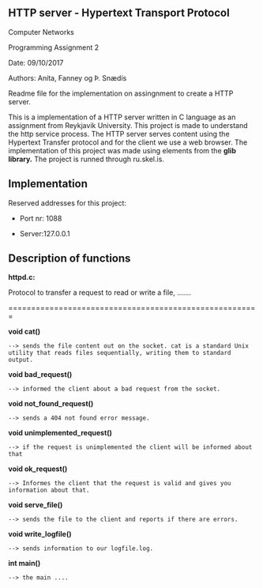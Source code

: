 ## HTTP server - Hypertext Transport Protocol

Computer Networks

Programming Assignment 2

Date: 09/10/2017

Authors: Aníta, Fanney og Þ. Snædís

Readme file for the implementation on assingnment to create a HTTP server. 

This is a implementation of a HTTP server written in C language as an assignment from Reykjavik University. This project is made to understand the http service process. The HTTP server serves content using the Hypertext Transfer protocol and for the client we use a web browser. The implementation of this project was made using elements from the **glib library.** The project is runned through ru.skel.is.


##   Implementation   ##


Reserved addresses for this project:

- Port nr: 1088

- Server:127.0.0.1


## Description of functions

**httpd.c:** 
  
  Protocol to transfer a request to read or write a file, .......
  
=======================================================

**void cat()**
	
	--> sends the file content out on the socket. cat is a standard Unix utility that reads files sequentially, writing them to standard output.
	
**void bad_request()**

	--> informed the client about a bad request from the socket.
  
**void not_found_request()**

	--> sends a 404 not found error message.
  
**void unimplemented_request()**

	--> if the request is unimplemented the client will be informed about that
  
**void ok_request()**

	--> Informes the client that the request is valid and gives you information about that.
	
**void serve_file()**

	--> sends the file to the client and reports if there are errors.
  
**void write_logfile()**

	--> sends information to our logfile.log.
  
**int main()**
 
 	--> the main ....

